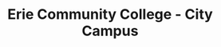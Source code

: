 ---
layout: repo
title: "Erie Community College - City Campus"
id: 19512
permalink: repos/19512/
---